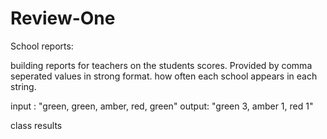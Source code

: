 # Review-One

School reports:

building reports for teachers on the students scores. 
Provided by comma seperated values in strong format. 
how often each school appears in each string. 

input : "green, green, amber, red, green"
output: "green 3,
         amber 1,
         red 1" 

class results 